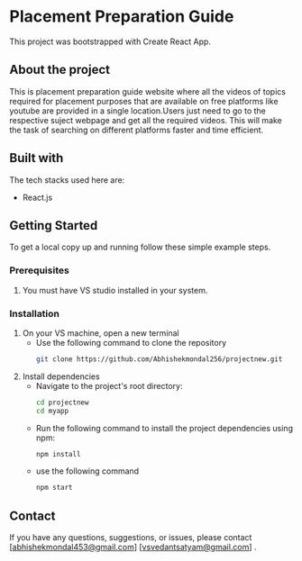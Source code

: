 # Placement Preparation Guide
This project was bootstrapped with Create React App.
## About the project
This is placement preparation guide website where all the videos of topics required for placement purposes that are available on free platforms like youtube are provided in a single location.Users just need to go to the respective suject webpage and get all the required videos. This will make the task of searching on different platforms faster and time efficient.
## Built with
The tech stacks used here are:
* React.js
## Getting Started
To get a local copy up and running follow these simple example steps.
### Prerequisites
1. You must have VS studio installed in your system.
### Installation
1. On your VS machine, open a new terminal
   - Use the following command to clone the repository 
      ```sh
     git clone https://github.com/Abhishekmondal256/projectnew.git
     ```
2. Install dependencies
   - Navigate to the project's root directory:
      ```bash
     cd projectnew
     cd myapp
     ```
   - Run the following command to install the project dependencies using npm:
     ```bash
     npm install
     ```
   - use the following command
      ```bash
     npm start
     ```
## Contact
If you have any questions, suggestions, or issues, please contact [abhishekmondal453@gmail.com] [vsvedantsatyam@gmail.com] .
